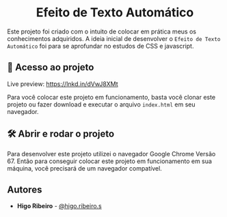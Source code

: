 <h1 align="center"> Efeito de Texto Automático </h1>

Este projeto foi criado com o intuito de colocar em prática meus
os conhecimentos adquiridos. A ideia inicial de desenvolver
o `Efeito de Texto Automático` foi para se aprofundar no estudos de CSS e javascript.

## 📁 Acesso ao projeto

Live preview: https://lnkd.in/dVwJ8XMt

Para você colocar este projeto em funcionamento, basta você clonar este
projeto ou fazer download e executar o arquivo `index.html` em seu
navegador.

## 🛠️ Abrir e rodar o projeto

Para desenvolver este projeto utilizei o navegador Google Chrome Versão 67.
Então para conseguir colocar este projeto em funcionamento em sua máquina,
você precisará de um navegador compatível.

## Autores

- **Higo Ribeiro** - [@higo.ribeiro.s](https://www.instagram.com/higo.ribeiro.s/)
